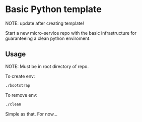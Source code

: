 # Basic Python template

NOTE: update after creating template!

Start a new micro-service repo with the basic infrastructure for guaranteeing
a clean python enviroment.

## Usage

NOTE: Must be in root directory of repo.

To create env:
```bash
./bootstrap
```

To remove env:
```bash
./clean
```

Simple as that. For now...
